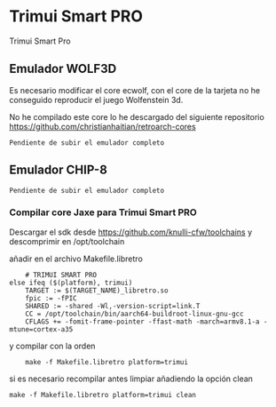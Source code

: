 
# Trimui Smart PRO
Trimui Smart Pro

## Emulador WOLF3D
Es necesario modificar el core ecwolf, con el core de la tarjeta no he conseguido reproducir el juego Wolfenstein 3d.

No he compilado este core lo he descargado del siguiente repositorio https://github.com/christianhaitian/retroarch-cores


	Pendiente de subir el emulador completo

## Emulador CHIP-8

	Pendiente de subir el emulador completo
	
### Compilar core Jaxe para Trimui Smart PRO

Descargar el sdk desde https://github.com/knulli-cfw/toolchains y descomprimir en /opt/toolchain

añadir en el archivo Makefile.libretro
```
	# TRIMUI SMART PRO
else ifeq ($(platform), trimui)
	TARGET := $(TARGET_NAME)_libretro.so
	fpic := -fPIC
	SHARED := -shared -Wl,-version-script=link.T
	CC = /opt/toolchain/bin/aarch64-buildroot-linux-gnu-gcc
	CFLAGS += -fomit-frame-pointer -ffast-math -march=armv8.1-a -mtune=cortex-a35
```
y compilar con la orden
```
	make -f Makefile.libretro platform=trimui
```
si es necesario recompilar antes limpiar añadiendo la opción clean
 ```
make -f Makefile.libretro platform=trimui clean
```
